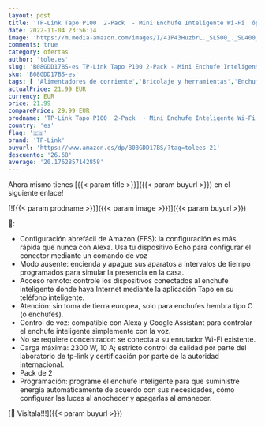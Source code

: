 ```yaml
---
layout: post
title: 'TP-Link Tapo P100  2-Pack  - Mini Enchufe Inteligente Wi-Fi  óptimo para programar el encendido/apagado y ahorrar energía  no necesita HUB  compatible con Alexa y Google Hom  Color Blanco'
date: 2022-11-04 23:56:14
image: 'https://m.media-amazon.com/images/I/41P43HuzbrL._SL500_._SL400_.jpg'
comments: true
category: ofertas
author: 'tole.es'
slug: 'B08GDD17BS-es TP-Link Tapo P100 2-Pack - Mini Enchufe Inteligente Wi-Fi...'
sku: 'B08GDD17BS-es'
tags: [ 'Alimentadores de corriente','Bricolaje y herramientas','Enchufes inteligentes y a control remoto','Enchufes y accesorios','Instalación eléctrica','alexa','enchufe','inteligente','tp-link','🇪🇸', ]
actualPrice: 21.99 EUR
currency: EUR
price: 21.99
comparePrice: 29.99 EUR
prodname: 'TP-Link Tapo P100  2-Pack  - Mini Enchufe Inteligente Wi-Fi  óptimo para programar el encendido/apagado y ahorrar energía  no necesita HUB  compatible con Alexa y Google Hom  Color Blanco'
country: 'es'
flag: '🇪🇸'
brand: 'TP-Link'
buyurl: 'https://www.amazon.es/dp/B08GDD17BS/?tag=tolees-21'
descuento: '26.68'
average: '20.1762857142858'
---
```


Ahora mismo tienes [{{< param title >}}]({{< param buyurl >}}) en el siguiente enlace!

[![{{< param prodname >}}]({{< param image >}})]({{< param buyurl >}})

🔎:

- Configuración abrefácil de Amazon (FFS): la configuración es más rápida que nunca con Alexa. Usa tu dispositivo Echo para configurar el conector mediante un comando de voz
- Modo ausente: encienda y apague sus aparatos a intervalos de tiempo programados para simular la presencia en la casa.
- Acceso remoto: controle los dispositivos conectados al enchufe inteligente donde haya Internet mediante la aplicación Tapo en su teléfono inteligente.
- Atención: sin toma de tierra europea, solo para enchufes hembra tipo C (o enchufes).
- Control de voz: compatible con Alexa y Google Assistant para controlar el enchufe inteligente simplemente con la voz.
- No se requiere concentrador: se conecta a su enrutador Wi-Fi existente.
- Carga máxima: 2300 W, 10 A; estricto control de calidad por parte del laboratorio de tp-link y certificación por parte de la autoridad internacional.
- Pack de 2
- Programación: programe el enchufe inteligente para que suministre energía automáticamente de acuerdo con sus necesidades, cómo configurar las luces al anochecer y apagarlas al amanecer.

[🛒 Visítala!!!]({{< param buyurl >}})
